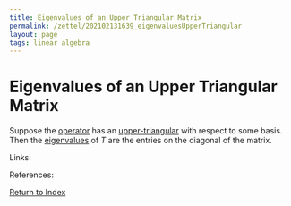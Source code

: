 ```yaml
---
title: Eigenvalues of an Upper Triangular Matrix
permalink: /zettel/202102131639_eigenvaluesUpperTriangular
layout: page
tags: linear algebra
---
```

# Eigenvalues of an Upper Triangular Matrix

Suppose the [operator](202102082104_operatorDefinition) has an [upper-triangular](202102131604_upperTriangularMatrix) with respect 
to some basis. Then the [eigenvalues](202102120912_eigenvalueDefinition) of $T$ are the entries on the 
diagonal of the matrix.

Links: 

References: 

[Return to Index](index)